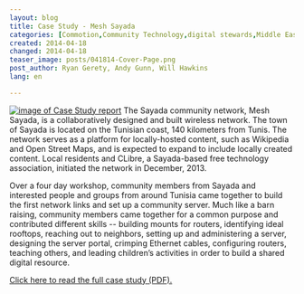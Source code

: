 ```yaml
---
layout: blog
title: Case Study - Mesh Sayada
categories: [Commotion,Community Technology,digital stewards,Middle East]
created: 2014-04-18
changed: 2014-04-18
teaser_image: posts/041814-Cover-Page.png
post_author: Ryan Gerety, Andy Gunn, Will Hawkins
lang: en

---
```


<a href="/files/posts/041814-Case-Study-Sayada.pdf"><img src="/files/posts/041814-Cover-Page.png" alt="image of Case Study report" class="onethird-width floatleft" /></a> The Sayada community network, Mesh Sayada, is a collaboratively designed and built wireless network. The town of Sayada is located on the Tunisian coast, 140 kilometers from Tunis. The network serves as a platform for locally-hosted content, such as Wikipedia and Open Street Maps, and is expected to expand to include locally created content. Local residents and CLibre, a Sayada-based free technology association, initiated the network in December, 2013.

Over a four day workshop, community members from Sayada and interested people and groups from around Tunisia came together to build the first network links and set up a community server. Much like a barn raising, community members came together for a common purpose and contributed different skills -- building mounts for routers, identifying ideal rooftops, reaching out to neighbors, setting up and administering a server, designing the server portal, crimping Ethernet cables, configuring routers, teaching others, and leading children’s activities in order to build a shared digital resource.

<a href="/files/posts/041814-Case-Study-Sayada.pdf">Click here to read the full case study (PDF).</a>



